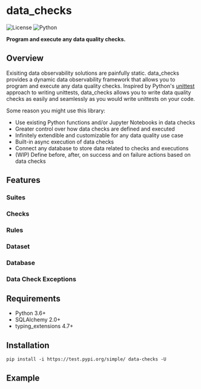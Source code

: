 # data_checks 
![License](https://img.shields.io/badge/license-MIT-blue.svg) ![Python](https://img.shields.io/badge/python-3.6-blue.svg) 

**Program and execute any data quality checks.**

## Overview
Exisiting data observability solutions are painfully static. data_checks provides a dynamic data observability framework that allows you to program and execute any data quality checks. Inspired by Python's [unittest](https://docs.python.org/3/library/unittest.html) approach to writing unittests, data_checks allows you to write data quality checks as easily and seamlessly as you would write unittests on your code.

Some reason you might use this library:
- Use existing Python functions and/or Jupyter Notebooks in data checks
- Greater control over how data checks are defined and executed
- Infinitely extendible and customizable for any data quality use case
- Built-in async execution of data checks
- Connect any database to store data related to checks and executions
- (WIP) Define before, after, on success and on failure actions based on data checks

## Features
### Suites
### Checks
### Rules
### Dataset
### Database
### Data Check Exceptions
## Requirements
- Python 3.6+
- SQLAlchemy 2.0+
- typing_extensions 4.7+
## Installation
```pip install -i https://test.pypi.org/simple/ data-checks -U```
## Example